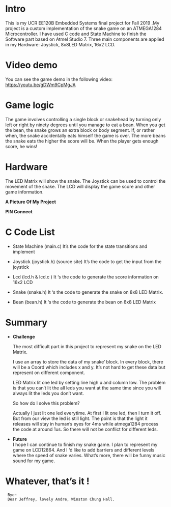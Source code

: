 # Intro

This is my UCR EE120B Embedded Systems final project for Fall 2019 .My project is a custom implementation of the snake game on an ATMEGA1284 Microcontroller. I have used C code and State Machine to finish the Software part based on Atmel Studio 7. Three main components are applied in my Hardware: Joystick, 8x8LED Matrix, 16x2 LCD.
# Video demo
You can see the game demo in the following video:
https://youtu.be/gDWm9CpMgJA

# Game logic
The game involves controlling a single block or snakehead by turning only left or right by ninety degrees until you manage to eat a bean. When you get the bean, the snake grows an extra block or body segment. If, or rather when, the snake  accidentally eats himself the game is over. The more beans the snake eats the higher the score will be. When the player gets enough score, he wins!

# Hardware
The LED Matrix will show the snake. The Joystick can be used to control the movement of the snake. The LCD will display the game score and other game information. 
 
**A Picture Of My Project**


**PIN Connect**

# C Code List

 * State Machine (main.c) 
 It’s the code for the state transitions and implement

 * Joystick (joystick.h)  (source site)
 It’s the code to get the input from the joystick

 * Lcd  (lcd.h &  lcd.c ) 
 It ‘s the code to generate the score information on 16x2 LCD  

 * Snake (snake.h) 
 It ‘s the code to generate the snake on 8x8 LED Matrix. 

 * Bean  (bean.h) 
 It ‘s the code to generate the bean on 8x8 LED Matrix

# Summary

 - **Challenge**

    The most difficult part in this project to represent my snake on the LED Matrix.

    I use an array to store the data of my snake’ block. In every block, there will be a Coord which includes x and y. It’s not hard to     get these data but represent on different component.  

    LED Matrix lit one led by setting line high u and column low. The problem is that you can’t lit the all leds you want at the same       time   since you will always lit the leds you don’t want.

    So how do I solve this problem?

    Actually I just lit one led everytime. At first I lit one led, then I turn it off. But from our view the led is still light. The         point   is that the light it releases will stay in human’s eyes for 4ms while atmega1284 process the code at around 1us. So there       will not be   conflict for different leds.

 - **Future**  
     I hope I can continue to finish my snake game. I plan to represent my game on LCD12864. And I ‘d like to add barriers and different      levels where the speed of snake varies. What’s more, there will be funny music sound for my game.

  # Whatever, that’s it ! 

     Bye~
     Dear Jeffrey, lovely Andre, Winston Chung Hall.
